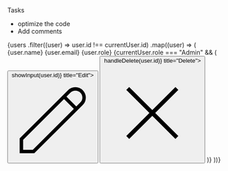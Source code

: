 Tasks
 - optimize the code
 - Add comments


<tbody className="bg-white divide-y divide-gray-200">
              {users
                .filter((user) => user.id !== currentUser.id)
                .map((user) => (
                  <tr key={user.id}>
                    <td className="px-6 py-4 whitespace-nowrap">{user.name}</td>
                    <td className="px-6 py-4 whitespace-nowrap">
                      {user.email}
                    </td>
                    <td className="px-6 py-4 whitespace-nowrap">{user.role}</td>
                    {currentUser.role === "Admin" && (
                      <td className="px-6 py-4 whitespace-nowrap flex space-x-4">
                        <button
                          className="text-blue-500 hover:text-blue-700"
                          onClick={() => showInput(user.id)}
                          title="Edit">
                          <svg
                            className="w-5 h-5"
                            fill="none"
                            stroke="currentColor"
                            viewBox="0 0 24 24"
                            xmlns="http://www.w3.org/2000/svg">
                            <path
                              strokeLinecap="round"
                              strokeLinejoin="round"
                              strokeWidth="2"
                              d="M15.232 5.232l3.536 3.536m-2.036-5.036a2.5 2.5 0 113.536 3.536L6.5 21.036H3v-3.572L16.732 3.732z"
                            />
                          </svg>
                        </button>
                        <button
                          className="text-red-500 hover:text-red-700"
                          onClick={() => handleDelete(user.id)}
                          title="Delete">
                          <svg
                            className="w-5 h-5"
                            fill="none"
                            stroke="currentColor"
                            viewBox="0 0 24 24"
                            xmlns="http://www.w3.org/2000/svg">
                            <path
                              strokeLinecap="round"
                              strokeLinejoin="round"
                              strokeWidth="2"
                              d="M6 18L18 6M6 6l12 12"
                            />
                          </svg>
                        </button>
                      </td>
                    )}
                  </tr>
                ))}
            </tbody>